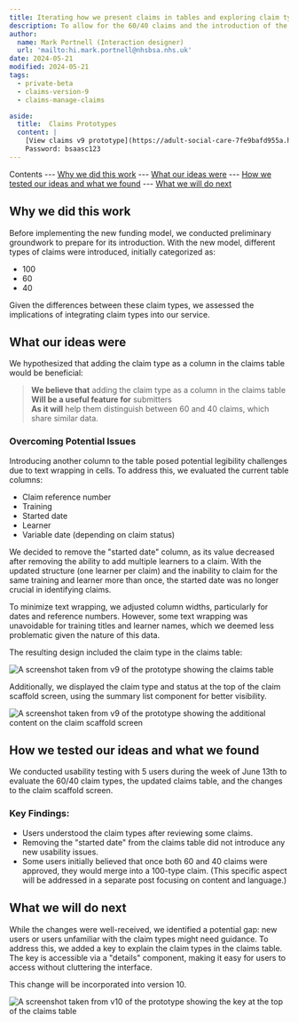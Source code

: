 ```yaml
---
title: Iterating how we present claims in tables and exploring claim types
description: To allow for the 60/40 claims and the introduction of the claim type concept we iterated the claims tables.
author:
  name: Mark Portnell (Interaction designer)
  url: 'mailto:hi.mark.portnell@nhsbsa.nhs.uk'
date: 2024-05-21
modified: 2024-05-21
tags:
  - private-beta
  - claims-version-9
  - claims-manage-claims

aside:
  title:  Claims Prototypes
  content: |
    [View claims v9 prototype](https://adult-social-care-7fe9bafd955a.herokuapp.com/claims/prototypes/design/v9/) 
    Password: bsaasc123
---
```


Contents
--- [Why we did this work](#why-we-did-this-work)
--- [What our ideas were](#what-our-ideas-were)
--- [How we tested our ideas and what we found](#how-we-tested-our-ideas-and-what-we-found)
--- [What we will do next](#what-we-will-do-next)

## Why we did this work

Before implementing the new funding model, we conducted preliminary groundwork to prepare for its introduction. With the new model, different types of claims were introduced, initially categorized as:
- 100
- 60
- 40

Given the differences between these claim types, we assessed the implications of integrating claim types into our service.

## What our ideas were

We hypothesized that adding the claim type as a column in the claims table would be beneficial:

> **We believe that** adding the claim type as a column in the claims table  
> **Will be a useful feature for** submitters  
> **As it will** help them distinguish between 60 and 40 claims, which share similar data.

### Overcoming Potential Issues

Introducing another column to the table posed potential legibility challenges due to text wrapping in cells. To address this, we evaluated the current table columns:

- Claim reference number
- Training
- Started date
- Learner
- Variable date (depending on claim status)

We decided to remove the "started date" column, as its value decreased after removing the ability to add multiple learners to a claim. With the updated structure (one learner per claim) and the inability to claim for the same training and learner more than once, the started date was no longer crucial in identifying claims.

To minimize text wrapping, we adjusted column widths, particularly for dates and reference numbers. However, some text wrapping was unavoidable for training titles and learner names, which we deemed less problematic given the nature of this data.

The resulting design included the claim type in the claims table:

![A screenshot taken from v9 of the prototype showing the claims table](v9-claims-table.png "The addition of claim type to the claims table in v9")

Additionally, we displayed the claim type and status at the top of the claim scaffold screen, using the summary list component for better visibility.

![A screenshot taken from v9 of the prototype showing the additional content on the claim scaffold screen](claim-summary.png "The additional content at the top of the claim scaffold screen in v9")

## How we tested our ideas and what we found

We conducted usability testing with 5 users during the week of June 13th to evaluate the 60/40 claim types, the updated claims table, and the changes to the claim scaffold screen.

### Key Findings:

- Users understood the claim types after reviewing some claims.
- Removing the "started date" from the claims table did not introduce any new usability issues.
- Some users initially believed that once both 60 and 40 claims were approved, they would merge into a 100-type claim. (This specific aspect will be addressed in a separate post focusing on content and language.)

## What we will do next

While the changes were well-received, we identified a potential gap: new users or users unfamiliar with the claim types might need guidance. To address this, we added a key to explain the claim types in the claims table. The key is accessible via a "details" component, making it easy for users to access without cluttering the interface.

This change will be incorporated into version 10.

![A screenshot taken from v10 of the prototype showing the key at the top of the claims table](claim-summary.png "The key at the top of the claims table in v10")
